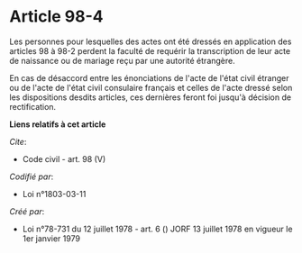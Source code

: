 # Article 98-4

Les personnes pour lesquelles des actes ont été dressés en application des articles 98 à 98-2 perdent la faculté de requérir
la transcription de leur acte de naissance ou de mariage reçu par une autorité étrangère. 

En cas de désaccord entre les énonciations de l'acte de l'état civil étranger ou de l'acte de l'état civil consulaire
français et celles de l'acte dressé selon les dispositions desdits articles, ces dernières feront foi jusqu'à décision de
rectification.

**Liens relatifs à cet article**

_Cite_:

  - Code civil - art. 98 (V)

_Codifié par_:

  - Loi n°1803-03-11

_Créé par_:

  - Loi n°78-731 du 12 juillet 1978 - art. 6 () JORF 13 juillet 1978 en vigueur le 1er janvier 1979
